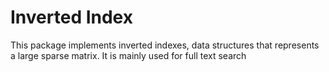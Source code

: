 

# Inverted Index

This package implements inverted indexes, data structures that represents a large sparse matrix. It is mainly used for full text search
